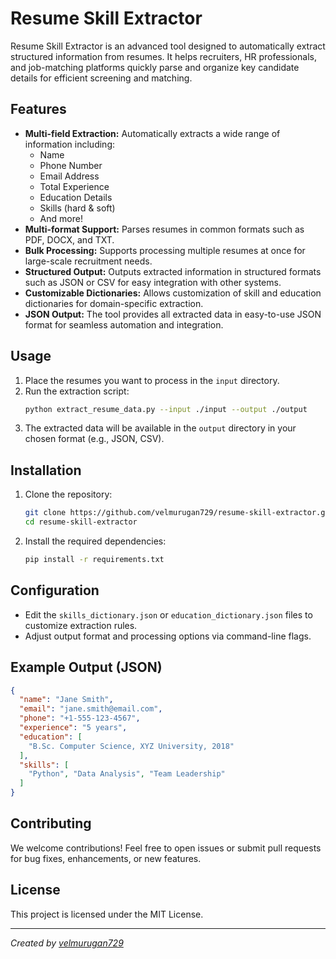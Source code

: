 # Resume Skill Extractor

Resume Skill Extractor is an advanced tool designed to automatically extract structured information from resumes. It helps recruiters, HR professionals, and job-matching platforms quickly parse and organize key candidate details for efficient screening and matching.

## Features

- **Multi-field Extraction:** Automatically extracts a wide range of information including:
  - Name
  - Phone Number
  - Email Address
  - Total Experience
  - Education Details
  - Skills (hard & soft)
  - And more!
- **Multi-format Support:** Parses resumes in common formats such as PDF, DOCX, and TXT.
- **Bulk Processing:** Supports processing multiple resumes at once for large-scale recruitment needs.
- **Structured Output:** Outputs extracted information in structured formats such as JSON or CSV for easy integration with other systems.
- **Customizable Dictionaries:** Allows customization of skill and education dictionaries for domain-specific extraction.
- **JSON Output:** The tool provides all extracted data in easy-to-use JSON format for seamless automation and integration.

## Usage

1. Place the resumes you want to process in the `input` directory.
2. Run the extraction script:
   ```bash
   python extract_resume_data.py --input ./input --output ./output
   ```
3. The extracted data will be available in the `output` directory in your chosen format (e.g., JSON, CSV).

## Installation

1. Clone the repository:
   ```bash
   git clone https://github.com/velmurugan729/resume-skill-extractor.git
   cd resume-skill-extractor
   ```
2. Install the required dependencies:
   ```bash
   pip install -r requirements.txt
   ```

## Configuration

- Edit the `skills_dictionary.json` or `education_dictionary.json` files to customize extraction rules.
- Adjust output format and processing options via command-line flags.

## Example Output (JSON)

```json
{
  "name": "Jane Smith",
  "email": "jane.smith@email.com",
  "phone": "+1-555-123-4567",
  "experience": "5 years",
  "education": [
    "B.Sc. Computer Science, XYZ University, 2018"
  ],
  "skills": [
    "Python", "Data Analysis", "Team Leadership"
  ]
}
```

## Contributing

We welcome contributions! Feel free to open issues or submit pull requests for bug fixes, enhancements, or new features.

## License

This project is licensed under the MIT License.

---

*Created by [velmurugan729](https://github.com/velmurugan729)*
